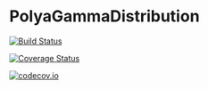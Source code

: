 # PolyaGammaDistribution

[![Build Status](https://travis-ci.org/currymj/PolyaGamma.jl.svg?branch=master)](https://travis-ci.org/currymj/PolyaGamma.jl)

[![Coverage Status](https://coveralls.io/repos/currymj/PolyaGamma.jl/badge.svg?branch=master&service=github)](https://coveralls.io/github/currymj/PolyaGamma.jl?branch=master)

[![codecov.io](http://codecov.io/github/currymj/PolyaGamma.jl/coverage.svg?branch=master)](http://codecov.io/github/currymj/PolyaGamma.jl?branch=master)
